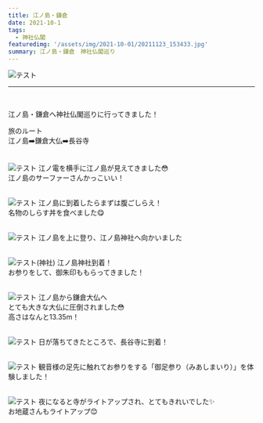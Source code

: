 ```yaml
---
title: 江ノ島・鎌倉
date: 2021-10-1
tags: 
  - 神社仏閣
featuredimg: '/assets/img/2021-10-01/20211123_153433.jpg' 
summary: 江ノ島・鎌倉　神社仏閣巡り
---
```

![テスト](https://k-kash.s3.us-west-1.amazonaws.com/2021-10-01/20211123_153433.jpg "サンプル")
<br>
***
<br>

江ノ島・鎌倉へ神社仏閣巡りに行ってきました！<br>

旅のルート<br>
江ノ島➡️鎌倉大仏➡️長谷寺
<br>
<br>


![テスト](https://k-kash.s3.us-west-1.amazonaws.com/2021-10-01/20211123_152612.jpg "サンプル")
江ノ電を横手に江ノ島が見えてきました:flushed:<br>
江ノ島のサーファーさんかっこいい！
<br>
<br>

![テスト](https://k-kash.s3.us-west-1.amazonaws.com/2021-10-01/20211123_134320.jpg "サンプル")
江ノ島に到着したらまずは腹ごしらえ！<br>
名物のしらす丼を食べました:yum:
<br>
<br>


![テスト](https://k-kash.s3.us-west-1.amazonaws.com/2021-10-01/20211123_141643.jpg "サンプル")
江ノ島を上に登り、江ノ島神社へ向かいました
<br>
<br>


![テスト](https://k-kash.s3.us-west-1.amazonaws.com/2021-10-01/20211123_142144.jpg "サンプル")(神社)
江ノ島神社到着！<br>
お参りをして、御朱印ももらってきました！
<br>
<br>

![テスト](https://k-kash.s3.us-west-1.amazonaws.com/2021-10-01/DSC_0026.JPG "サンプル")
江ノ島から鎌倉大仏へ<br>
とても大きな大仏に圧倒されました:flushed:<br>
高さはなんと13.35m！
<br>
<br>

![テスト](https://k-kash.s3.us-west-1.amazonaws.com/2021-10-01/20211123_170722.jpg "サンプル")
日が落ちてきたところで、長谷寺に到着！
<br>
<br>

![テスト](https://k-kash.s3.us-west-1.amazonaws.com/2021-10-01/20220506_190155.jpg "サンプル")
観音様の足先に触れてお参りをする「御足参り（みあしまいり）」を体験しました！
<br>
<br>


![テスト](https://k-kash.s3.us-west-1.amazonaws.com/2021-10-01/DSC_0052.JPG "サンプル")
夜になると寺がライトアップされ、とてもきれいでした✨<br>
お地蔵さんもライトアップ:blush:
<br>
<br>


